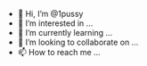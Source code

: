 - 👋 Hi, I’m @1pussy
- 👀 I’m interested in ...
- 🌱 I’m currently learning ...
- 💞️ I’m looking to collaborate on ...
- 📫 How to reach me ...

<!---
1pussy/1pussy is a ✨ special ✨ repository because its `README.md` (this file) appears on your GitHub profile.
You can click the Preview link to take a look at your changes.
--->
